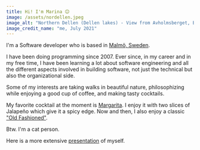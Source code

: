 ```yaml
---
title: Hi! I'm Marina 😊
image: /assets/nordellen.jpeg
image_alt: "Northern Dellen (Dellen lakes) - View from Avholmsberget, Bjuråker in Hälsingland, Sweden"
image_credit_name: "me, July 2021"
---
```


I'm a Software developer who is based in [Malmö, Sweden](https://www.google.se/maps/place/Malmö/@55.5702455,12.9457618,12z/data=!3m1!4b1!4m5!3m4!1s0x465305a574c491ff:0xd3a905dfbd4888e5!8m2!3d55.604981!4d13.003822?hl=en).

I have been doing programming since 2007. Ever since, in my career and in my free time, I have been learning a lot about software engineering and all the different aspects involved in building software, not just the technical but also the organizational side.

Some of my interests are taking walks in beautiful nature, philosophizing while enjoying a good cup of coffee, and making tasty cocktails.

My favorite cocktail at the moment is [Margarita](https://en.wikipedia.org/wiki/Margarita). I enjoy it with two slices of Jalapeño which give it a spicy edge. Now and then, I also enjoy a classic ["Old Fashioned"](https://en.wikipedia.org/wiki/Old_fashioned_(cocktail)).

Btw. I'm a cat person.

Here is a more extensive [presentation](/presentation) of myself.